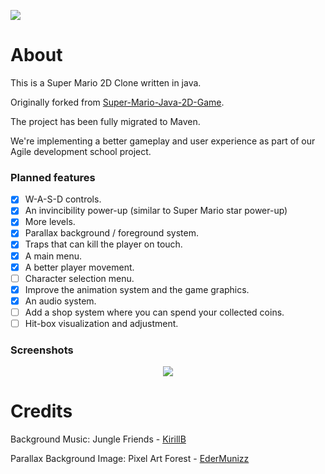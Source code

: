 ![](https://github.com/HamzaEzzRa/Super-Mario-Java-2D-Game/workflows/tests/badge.svg)

# About
This is a Super Mario 2D Clone written in java.

Originally forked from [Super-Mario-Java-2D-Game](https://github.com/mtala3t/Super-Mario-Java-2D-Game).

The project has been fully migrated to Maven.

We're implementing a better gameplay and user experience as part of our Agile development school project.

### Planned features

- [x] W-A-S-D controls.
- [x] An invincibility power-up (similar to Super Mario star power-up)
- [x] More levels.
- [x] Parallax background / foreground system.
- [x] Traps that can kill the player on touch.
- [x] A main menu.
- [x] A better player movement.
- [ ] Character selection menu.
- [x] Improve the animation system and the game graphics.
- [x] An audio system.
- [ ] Add a shop system where you can spend your collected coins.
- [ ] Hit-box visualization and adjustment.

### Screenshots

<p align="center">
  <img src="https://i.imgur.com/MhX5tLs.png" />
</p>

# Credits

Background Music: Jungle Friends - [KirillB](https://kbmusicandsfx.itch.io/)

Parallax Background Image: Pixel Art Forest - [EderMunizz](https://edermunizz.itch.io/)
